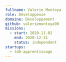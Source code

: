 ```yaml
---
fullname: Valerie Montoya
role: Développeuse
domaine: Développement
github: valeriemontoya90
missions:
  - start: 2020-11-02
    end: 2020-12-31
    status: independent
startups:
  - tdb-apprentissage
---
```


